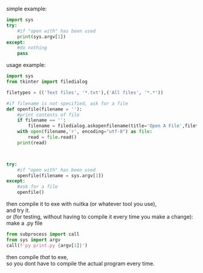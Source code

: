 simple example:
``` python
import sys
try:
    #if "open with" has been used
    print(sys.argv[1])
except:
    #do nothing
    pass
```
usage example:
``` python
import sys
from tkinter import filedialog

filetypes = (('Text files', '*.txt'),('All files', '*.*'))

#if filename is not specified, ask for a file
def openfile(filename = ''):
    #print contents of file
    if filename == '':
        filename = filedialog.askopenfilename(title='Open A File',filetypes=filetypes)
    with open(filename,'r', encoding="utf-8") as file:
        read = file.read()
    print(read)



try:
    #if "open with" has been used
    openfile(filename = sys.argv[1])
except:
    #ask for a file
    openfile()

```
then compile it to exe with nuitka (or whatever tool you use),<br>
and try it. 
<br>or (for testing, without having to compile it every time you make a change):<br>
make a .py file 
```python
from subprocess import call
from sys import argv
call(f'py print.py {argv[1]}')
```
then compile *that* to exe,<br>
so you dont have to compile the actual program every time.
